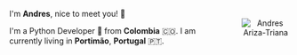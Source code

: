 <div style="display: flex; align-items: center; justify-content: space-around;">
  <div>
    <p>I'm <b>Andres</b>, nice to meet you! 👋</p>
    <p>
        I'm a Python Developer 🐍 from <b>Colombia</b> 🇨🇴.
        I am currently living in <b>Portimão</b>, <b>Portugal</b> 🇵🇹.
    </p>
  </div>
  <div style="text-align: center; margin-left: 60px;">
    <img src="https://images.weserv.nl/?url=avatars.githubusercontent.com/u/34245704?v=4&h=300&w=300&fit=cover&mask=circle&maxage=7d" alt="Andres Ariza-Triana"/>
  </div>
</div>